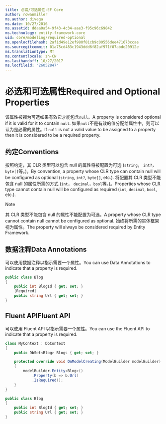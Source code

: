 ```yaml
---
title: 必需/可选属性-EF Core
author: rowanmiller
ms.author: divega
ms.date: 10/27/2016
ms.assetid: ddaa0a54-9f43-4c34-aae3-f95c96c69842
ms.technology: entity-framework-core
uid: core/modeling/required-optional
ms.openlocfilehash: 2af1d49e12ef980f81cb9c00556dee471673ccae
ms.sourcegitcommit: 01a75cd483c1943ddd6f82af971f07abde20912e
ms.translationtype: MT
ms.contentlocale: zh-CN
ms.lasthandoff: 10/27/2017
ms.locfileid: "26052847"
---
```

# <a name="required-and-optional-properties"></a><span data-ttu-id="d2a54-102">必选和可选属性</span><span class="sxs-lookup"><span data-stu-id="d2a54-102">Required and Optional Properties</span></span>

<span data-ttu-id="d2a54-103">该属性被视为可选如果有效它才能包含`null`。</span><span class="sxs-lookup"><span data-stu-id="d2a54-103">A property is considered optional if it is valid for it to contain `null`.</span></span> <span data-ttu-id="d2a54-104">如果`null`不是有效的值分配给属性中，则可以认为是必需的属性。</span><span class="sxs-lookup"><span data-stu-id="d2a54-104">If `null` is not a valid value to be assigned to a property then it is considered to be a required property.</span></span>

## <a name="conventions"></a><span data-ttu-id="d2a54-105">约定</span><span class="sxs-lookup"><span data-stu-id="d2a54-105">Conventions</span></span>

<span data-ttu-id="d2a54-106">按照约定，其 CLR 类型可以包含 null 的属性将被配置为可选 (`string`， `int?`，`byte[]`等。)。</span><span class="sxs-lookup"><span data-stu-id="d2a54-106">By convention, a property whose CLR type can contain null will be configured as optional (`string`, `int?`, `byte[]`, etc.).</span></span> <span data-ttu-id="d2a54-107">将配置其 CLR 类型不能包含 null 的属性所需的方式 (`int`， `decimal`，`bool`等。)。</span><span class="sxs-lookup"><span data-stu-id="d2a54-107">Properties whose CLR type cannot contain null will be configured as required (`int`, `decimal`, `bool`, etc.).</span></span>

> [!NOTE]  
> <span data-ttu-id="d2a54-108">其 CLR 类型不能包含 null 的属性不能配置为可选。</span><span class="sxs-lookup"><span data-stu-id="d2a54-108">A property whose CLR type cannot contain null cannot be configured as optional.</span></span> <span data-ttu-id="d2a54-109">始终将所需的实体框架视为属性。</span><span class="sxs-lookup"><span data-stu-id="d2a54-109">The property will always be considered required by Entity Framework.</span></span>

## <a name="data-annotations"></a><span data-ttu-id="d2a54-110">数据注释</span><span class="sxs-lookup"><span data-stu-id="d2a54-110">Data Annotations</span></span>

<span data-ttu-id="d2a54-111">可以使用数据注释以指示需要一个属性。</span><span class="sxs-lookup"><span data-stu-id="d2a54-111">You can use Data Annotations to indicate that a property is required.</span></span>

<!-- [!code-csharp[Main](samples/core/Modeling/DataAnnotations/Samples/Required.cs?highlight=4)] -->
``` csharp
public class Blog
{
    public int BlogId { get; set; }
    [Required]
    public string Url { get; set; }
}
```

## <a name="fluent-api"></a><span data-ttu-id="d2a54-112">Fluent API</span><span class="sxs-lookup"><span data-stu-id="d2a54-112">Fluent API</span></span>

<span data-ttu-id="d2a54-113">可以使用 Fluent API 以指示需要一个属性。</span><span class="sxs-lookup"><span data-stu-id="d2a54-113">You can use the Fluent API to indicate that a property is required.</span></span>

<!-- [!code-csharp[Main](samples/core/Modeling/FluentAPI/Samples/Required.cs?highlight=7,8,9)] -->
``` csharp
class MyContext : DbContext
{
    public DbSet<Blog> Blogs { get; set; }

    protected override void OnModelCreating(ModelBuilder modelBuilder)
    {
        modelBuilder.Entity<Blog>()
            .Property(b => b.Url)
            .IsRequired();
    }
}

public class Blog
{
    public int BlogId { get; set; }
    public string Url { get; set; }
}
```
